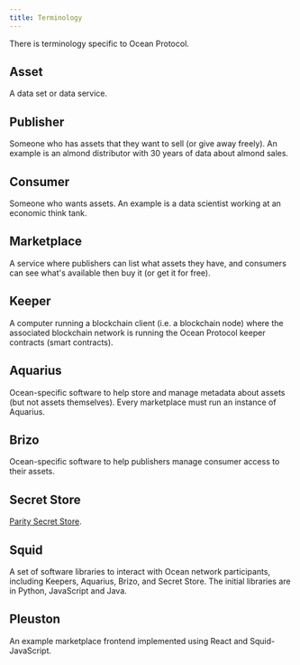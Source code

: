 ```yaml
---
title: Terminology
---
```


There is terminology specific to Ocean Protocol.

## Asset

A data set or data service.

## Publisher

Someone who has assets that they want to sell (or give away freely). An example is an almond distributor with 30 years of data about almond sales.

## Consumer

Someone who wants assets. An example is a data scientist working at an economic think tank.

## Marketplace

A service where publishers can list what assets they have, and consumers can see what's available then buy it (or get it for free).

## Keeper

A computer running a blockchain client (i.e. a blockchain node) where the associated blockchain network is running the Ocean Protocol keeper contracts (smart contracts).

## Aquarius

Ocean-specific software to help store and manage metadata about assets (but not assets themselves). Every marketplace must run an instance of Aquarius.

## Brizo

Ocean-specific software to help publishers manage consumer access to their assets.

## Secret Store

[Parity Secret Store](https://wiki.parity.io/Secret-Store).

## Squid

A set of software libraries to interact with Ocean network participants, including Keepers, Aquarius, Brizo, and Secret Store. The initial libraries are in Python, JavaScript and Java.

## Pleuston

An example marketplace frontend implemented using React and Squid-JavaScript.


